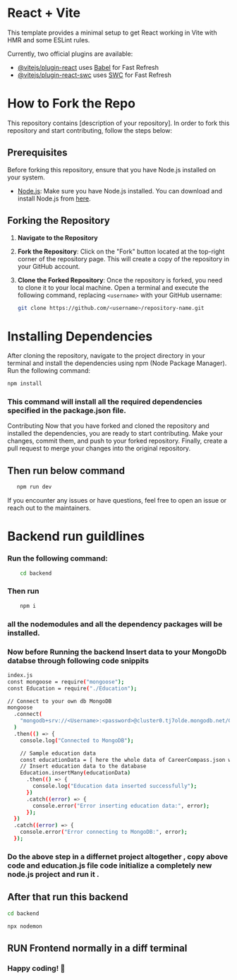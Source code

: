 # React + Vite

This template provides a minimal setup to get React working in Vite with HMR and some ESLint rules.

Currently, two official plugins are available:

- [@vitejs/plugin-react](https://github.com/vitejs/vite-plugin-react/blob/main/packages/plugin-react/README.md) uses [Babel](https://babeljs.io/) for Fast Refresh
- [@vitejs/plugin-react-swc](https://github.com/vitejs/vite-plugin-react-swc) uses [SWC](https://swc.rs/) for Fast Refresh

# How to Fork the Repo

This repository contains [description of your repository]. In order to fork this repository and start contributing, follow the steps below:

## Prerequisites

Before forking this repository, ensure that you have Node.js installed on your system.

- [Node.js](https://nodejs.org/en/): Make sure you have Node.js installed. You can download and install Node.js from [here](https://nodejs.org/en/download/).

## Forking the Repository

1. **Navigate to the Repository**

2. **Fork the Repository**: Click on the "Fork" button located at the top-right corner of the repository page. This will create a copy of the repository in your GitHub account.

3. **Clone the Forked Repository**: Once the repository is forked, you need to clone it to your local machine. Open a terminal and execute the following command, replacing `<username>` with your GitHub username:

   ```bash
   git clone https://github.com/<username>/repository-name.git
   ```

# Installing Dependencies

After cloning the repository, navigate to the project directory in your terminal and install the dependencies using npm (Node Package Manager). Run the following command:

```bash
npm install
```

### This command will install all the required dependencies specified in the package.json file.

Contributing
Now that you have forked and cloned the repository and installed the dependencies, you are ready to start contributing. Make your changes, commit them, and push to your forked repository. Finally, create a pull request to merge your changes into the original repository.

## Then run below command

```bash
   npm run dev
```

If you encounter any issues or have questions, feel free to open an issue or reach out to the maintainers.

# Backend run guildlines

### Run the following command:

```bash
    cd backend
```

### Then run

```bash
    npm i
```

### all the nodemodules and all the dependency packages will be installed.

### Now before Running the backend Insert data to your MongoDb databse through following code snippits

```bash
index.js
const mongoose = require("mongoose");
const Education = require("./Education");

// Connect to your own db MongoDB
mongoose
  .connect(
    "mongodb+srv://<Username>:<password>@cluster0.tj7olde.mongodb.net/Career_Compass_test"
  )
  .then(() => {
    console.log("Connected to MongoDB");

    // Sample education data
    const educationData = [ here the whole data of CareerCompass.json will come]
    // Insert education data to the database
    Education.insertMany(educationData)
      .then(() => {
        console.log("Education data inserted successfully");
      })
      .catch((error) => {
        console.error("Error inserting education data:", error);
      });
  })
  .catch((error) => {
    console.error("Error connecting to MongoDB:", error);
  });

```

### Do the above step in a differnet project altogether , copy above code and education.js file code initialize a completely new node.js project and run it .

## After that run this backend

```bash
cd backend
```

```bash
npx nodemon
```

## RUN Frontend normally in a diff terminal

### Happy coding! 🚀
